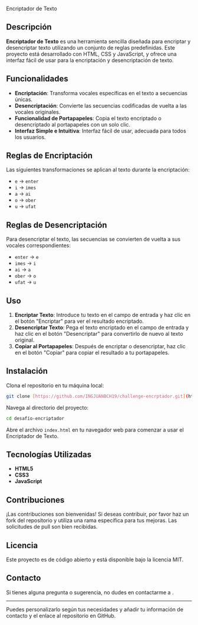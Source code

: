 
 Encriptador de Texto

## Descripción

**Encriptador de Texto** es una herramienta sencilla diseñada para encriptar y desencriptar texto utilizando un conjunto de reglas predefinidas. Este proyecto está desarrollado con HTML, CSS y JavaScript, y ofrece una interfaz fácil de usar para la encriptación y desencriptación de texto.

## Funcionalidades

- **Encriptación**: Transforma vocales específicas en el texto a secuencias únicas.
- **Desencriptación**: Convierte las secuencias codificadas de vuelta a las vocales originales.
- **Funcionalidad de Portapapeles**: Copia el texto encriptado o desencriptado al portapapeles con un solo clic.
- **Interfaz Simple e Intuitiva**: Interfaz fácil de usar, adecuada para todos los usuarios.

## Reglas de Encriptación

Las siguientes transformaciones se aplican al texto durante la encriptación:

- `e` -> `enter`
- `i` -> `imes`
- `a` -> `ai`
- `o` -> `ober`
- `u` -> `ufat`

## Reglas de Desencriptación

Para desencriptar el texto, las secuencias se convierten de vuelta a sus vocales correspondientes:

- `enter` -> `e`
- `imes` -> `i`
- `ai` -> `a`
- `ober` -> `o`
- `ufat` -> `u`

## Uso

1. **Encriptar Texto**: Introduce tu texto en el campo de entrada y haz clic en el botón "Encriptar" para ver el resultado encriptado.
2. **Desencriptar Texto**: Pega el texto encriptado en el campo de entrada y haz clic en el botón "Desencriptar" para convertirlo de nuevo al texto original.
3. **Copiar al Portapapeles**: Después de encriptar o desencriptar, haz clic en el botón "Copiar" para copiar el resultado a tu portapapeles.

## Instalación

Clona el repositorio en tu máquina local:

```bash
git clone [https://github.com/INGJUANBCH19/challenge-encrptador.git](https://github.com/INGJUANBCH19/challenge-encrptador.git)
```

Navega al directorio del proyecto:

```bash
cd desafío-encriptador
```

Abre el archivo `index.html` en tu navegador web para comenzar a usar el Encriptador de Texto.

## Tecnologías Utilizadas

- **HTML5**
- **CSS3**
- **JavaScript**

## Contribuciones

¡Las contribuciones son bienvenidas! Si deseas contribuir, por favor haz un fork del repositorio y utiliza una rama específica para tus mejoras. Las solicitudes de pull son bien recibidas.

## Licencia

Este proyecto es de código abierto y está disponible bajo la licencia MIT.

## Contacto

Si tienes alguna pregunta o sugerencia, no dudes en contactarme a [](ingenierojbetin19@gmail.com).

---

Puedes personalizarlo según tus necesidades y añadir tu información de contacto y el enlace al repositorio en GitHub.
